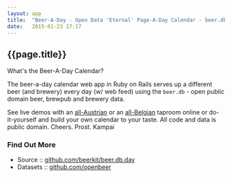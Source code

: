 ```yaml
---
layout: app
title:  "Beer-A-Day - Open Data 'Eternal' Page-A-Day Calendar - beer.db Web App in Ruby on Rails"
date:   2015-01-23 17:17
---
```


## {{page.title}}

<!-- todo: add screen shoot -->

What's the Beer-A-Day Calendar?

The beer-a-day calendar web app in Ruby on Rails serves up
a different beer (and brewery) every day (w/ web feed)
using the `beer.db` - open public domain beer, brewpub and brewery data.

See live demos with an [all-Austrian](http://at365.herokuapp.com)
or an [all-Belgian](http://be365.herokuapp.com) taproom
online or do-it-yourself and build your own calendar to your taste.
All code and data is public domain. Cheers. Prost. Kampai


### Find Out More

- Source   :: [github.com/beerkit/beer.db.day](https://github.com/beerkit/beer.db.day)
- Datasets :: [github.com/openbeer](https://github.com/openbeer)


